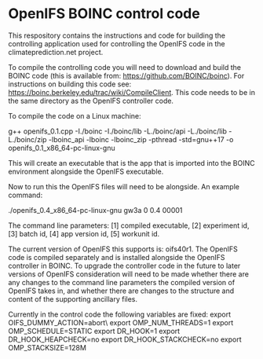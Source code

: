 # OpenIFS BOINC control code

This respository contains the instructions and code for building the controlling application used for controlling the OpenIFS code in the climateprediction.net project.

To compile the controlling code you will need to download and build the BOINC code (this is available from: https://github.com/BOINC/boinc). For instructions on building this code see: https://boinc.berkeley.edu/trac/wiki/CompileClient. This code needs to be in the same directory as the OpenIFS controller code.

To compile the code on a Linux machine:

g++ openifs_0.1.cpp -I./boinc -I./boinc/lib -L./boinc/api -L./boinc/lib -L./boinc/zip -lboinc_api -lboinc -lboinc_zip -pthread -std=gnu++17 -o openifs_0.1_x86_64-pc-linux-gnu

This will create an executable that is the app that is imported into the BOINC environment alongside the OpenIFS executable.

Now to run this the OpenIFS files will need to be alongside. An example command:

./openifs_0.4_x86_64-pc-linux-gnu gw3a 0 0.4 00001

The command line parameters: [1] compiled executable, [2] experiment id, [3] batch id, [4] app version id, [5] workunit id.

The current version of OpenIFS this supports is: oifs40r1. The OpenIFS code is compiled separately and is installed alongside the OpenIFS controller in BOINC. To upgrade the controller code in the future to later versions of OpenIFS consideration will need to be made whether there are any changes to the command line parameters the compiled version of OpenIFS takes in, and whether there are changes to the structure and content of the supporting ancillary files.

Currently in the control code the following variables are fixed:
export OIFS_DUMMY_ACTION=abort\\
export OMP_NUM_THREADS=1
export OMP_SCHEDULE=STATIC
export DR_HOOK=1
export DR_HOOK_HEAPCHECK=no
export DR_HOOK_STACKCHECK=no
export OMP_STACKSIZE=128M
